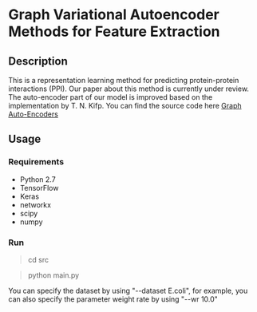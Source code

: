 # Graph Variational Autoencoder Methods for Feature Extraction
## Description
This is a representation learning method for predicting protein-protein interactions (PPI). Our paper about this method is currently under review.
The auto-encoder part of our model is improved based on the implementation by T. N. Kifp. You can find the source code here [Graph Auto-Encoders](https://github.com/tkipf/gae)

## Usage
### Requirements
- Python 2.7
- TensorFlow
- Keras
- networkx
- scipy
- numpy

### Run
> cd src

> python main.py

You can specify the dataset by using "--dataset E.coli", for example, you can also specify the parameter weight rate by using "--wr 10.0"


